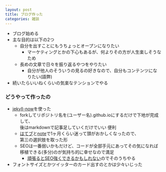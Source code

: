 ```yaml
---
layout: post
title: ブログ作った
categories: 雑談
---
```


- ブログ始める
- 主な目的は以下の2つ
    - 自分を出すことにもうちょっとオープンになりたい
        - マーケティングとかの下心もあるが、何よりその方が人生楽しそうなため
    - 長めの文章で日々を振り返るやつをやりたい
        - 自分が他人のそういうの見るの好きなので、自分もコンテンツになりたい(語弊)
- 続いたらいいねくらいの気楽なテンションでやる

### どうやって作ったの
- [jekyll-now](https://github.com/barryclark/jekyll-now)を使った
    - forkしてリポジトリ名を(ユーザー名).github.ioにするだけで下地が完成して、  
    後はmarkdownで記事足していくだけでいい 便利
    - [はてブ](https://hatenablog.com/)と[note](https://note.com/)で1ヶ月くらい迷って頭がおかしくなったので、  
    第三の選択肢を取った形
    - SEOは一番弱いかもだけど、コードが全部手元にあってその気になれば移植できる(多分)のが気持ち的に幸せなので満足
        - [頑張るとSEO強くできるかもしれない](https://masamichi.me/development/2018/05/30/jekyll-seo.html)のでそのうちやる
- フォントサイズとかツイッターのカード出すのとかは少々いじった